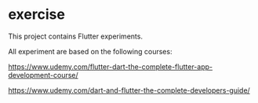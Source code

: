 # exercise

This project contains Flutter experiments.

All experiment are based on the following courses:

https://www.udemy.com/flutter-dart-the-complete-flutter-app-development-course/

https://www.udemy.com/dart-and-flutter-the-complete-developers-guide/
